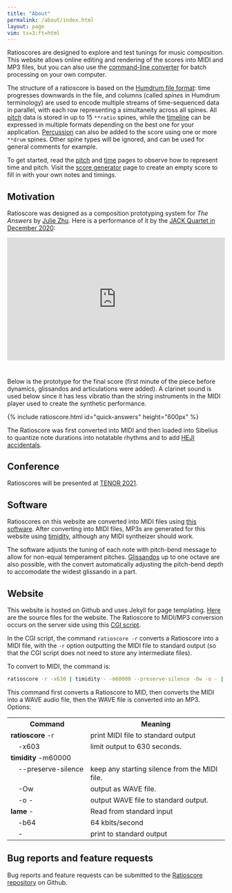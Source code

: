 ```yaml
---
title: "About"
permalink: /about/index.html
layout: page
vim: ts=3:ft=html
---
```


Ratioscores are designed to explore and test tunings for music
composition.  This website allows online editing and rendering of
the scores into MIDI and MP3 files, but you can also use the <a
target="_blank" href="https://github.com/craigsapp/ratioscore">command-line
converter<a/> for batch processing on your own computer.

The structure of a ratioscore is based on the <a target="_blank"
href="https://www.humdrum.org/guide/ch05">Humdrum file format<a/>:
time progresses downwards in the file, and columns (called <i>spines</i>
in Humdrum terminology) are used to encode multiple streams of
time-sequenced data in parallel, with each row representing a
simultaneity across all spines.  All <a href="/pitch">pitch</a>
data is stored in up to 15 `**ratio` spines, while the <a
href="/time">timeline</a> can be expressed in multiple formats
depending on the best one for your application.  <a
href="/drum">Percussion</a> can also be added to the score using
one or more `**drum` spines.  Other spine types will be ignored,
and can be used for general comments for example.

To get started, read the <a href="/pitch">pitch</a> and <a
href="/time">time</a> pages to observe how to represent time and
pitch.  Visit the <a href="/generator">score generator</a> page to
create an empty score to fill in with your own notes and timings.



<h2> Motivation </h2>

Ratioscore was designed as a composition prototyping system for
<i>The Answers</i> by <a target="_blank" href="https://juliezhu.net">Julie Zhu</a>.
Here is a performance of it
by the <a target="_blank" href="https://jackquartet.com">JACK
Quartet in December 2020</a>:

<style>
	iframe {
		position: absolute;
		top: 0;
		left: 0;
		width: 100%;
		height: 100%;
		align: center;
	}
</style>

<div style="margin-bottom:40px;">
  <div style="position:relative;padding-top:56.25%;">
    <iframe src="https://www.youtube.com/embed/Dx5l-9MUZ1o" frameborder="0" allowfullscreen></iframe>
  </div>
</div>


Below is the prototype for the final score (first minute of the
piece before dynamics, glissandos and articulations were added).
A clarinet sound is used below since it has less vibratio than the
string instruments in the MIDI player used to create the synthetic
performance.

{% include ratioscore.html id="quick-answers" height="600px" %}
<script type="application/x-ratioscore" id="quick-answers">
!!!COM: Zhu, Julie
!!!OTL: The Answers
!!!ONB: Prototype (unquantized time, no dynamics)
!!!ODT: 2020/12
**time	**ratio	**ratio	**ratio	**ratio
*	*Icello	*Iviola	*Ivioln	*Ivioln
*	*ref:C2	*ref:C2	*ref:C2	*ref:C2
4.231	.	.	27/8	.
6.182	2	.	.	.
7.441	.	.	3	.
9.337	.	3	.	.
9.502	.	.	.	63/6
9.521	.	.	.	7/2
11.522	.	.	6	.
13.571	.	.	.	7
13.958	.	.	9	.
14.814	.	.	6	.
15.358	.	.	.	12
15.457	1	.	.	.
15.567	.	.	27/2	.
16.487	.	.	.	63/4
17.037	.	.	9	.
17.459	.	.	.	63/8
17.776	.	.	27/2	.
18.162	.	.	.	27/2
18.476	.	.	.	18
19.854	.	.	16	.
20.038	.	2	.	.
20.223	.	.	.	21
20.594	.	.	12	.
20.837	.	.	.	27/2
22.064	.	.	18	.
22.103	.	.	.	27
22.11	.	.	.	9
22.816	.	.	27/4	.
23.334	.	.	.	14
23.673	.	.	12	.
24.066	3	.	.	.
25.108	.	.	.	21/2
25.499	9/4	.	.	.
26.108	.	.	8	.
28.582	.	.	.	6
28.589	.	.	.	6
30.19	.	.	9/2	.
32.294	.	4	.	.
33.399	.	.	4	.
34.39	4	.	.	.
39.386	.	4	.	.
40.957	.	6	.	.
41.006	6	.	.	.
42.579	.	.	3	.
44.052	4	.	.	.
46.319	.	.	.	7/2
46.863	.	9	.	.
48.399	6	.	.	.
49.075	.	.	6	.
51.153	.	7	.	.
52.73	.	.	9	.
52.766	.	.	.	7
54.239	.	9	.	.
54.303	.	.	27/2	.
54.608	.	.	.	12
55.508	.	.	.	63/4
55.961	7	.	.	.
57.06	.	.	27/2	.
57.609	.	.	9	.
57.746	.	.	.	18
58.098	.	.	.	27/2
58.979	.	.	.	63/8
59.194	.	.	16	.
59.495	.	.	.	21
*-	*-	*-	*-	*-

</script>

The Ratioscore was first converted into MIDI and then loaded into
Sibelius to quantize note durations into notatable rhythms and to
add <a target="_blank" href="https://www.plainsound.org/HEJI">HEJI
accidentals</a>.


<h2> Conference </h2>

Ratioscores will be presented at <a href="/tenor2021">TENOR 2021</a>.


<h2> Software </h2>

Ratioscores on this website are converted into MIDI files using <a
target="_blank" href="https://github.com/craigsapp/ratioscore">this
software</a>.  After converting into MIDI files, MP3s are generated
for this website using <a target="_blank"
href="http://timidity.sourceforge.net">timidity</a>, although any
MIDI syntheizer should work.

The software adjusts the tuning of each note with pitch-bend message
to allow for non-equal temperament pitches.  <a
href="glissandos">Glissandos</a> up to one octave are also possible,
with the convert automatically adjusting the pitch-bend depth to
accomodate the widest glissando in a part.

<h2> Website </h2>

This website is hosted on Github and uses Jekyll for page templating.
<a target="_blank"
href="https://github.com/craigsapp/ratioscore/tree/gh-pages">Here</a> are
the source files for the website.  The Ratioscore to MIDI/MP3
conversion occurs on the server side using this <a target="_blank"
href="https://github.com/craigsapp/ratioscore/blob/gh-pages/_includes/cgi/ratioscore.pl">CGI
script</a>.

In the CGI script, the command `ratioscore -r` converts a Ratioscore
into a MIDI file, with the `-r` option outputting the MIDI file to standard
output (so that the CGI script does not need to store any intermediate files).

To convert to MIDI, the command is:

```bash
ratioscore -r -x630 | timidity - -m60000 --preserve-silence -Ow -o - | lame - -b64 -
```

This command first converts a Ratioscore to MID, then converts the
MIDI into a WAVE audio file, then the WAVE file is converted into
an MP3. Options:

<style>

span.command {
	white-space: pre;
}

table.command tr td {
	vertical-align: top;
}

</style>


<table class="command">
<tr><th>Command</th><th>Meaning</th></tr>
<tr><td><span class="command"><b>ratioscore</b> -r</span></td>
    <td> print MIDI file to standard output </td></tr>
<tr><td><span class="command">&nbsp;&nbsp;&nbsp; -x603</span></td>
     <td> limit output to 630 seconds. </td></tr>
<tr><td><span class="command"><b>timidity</b> -m60000</span></td>
     <td></td></tr>
<tr><td><span class="command">&nbsp;&nbsp;&nbsp; --preserve-silence</span></td>
     <td> keep any starting silence from the MIDI file. </td></tr>
<tr><td><span class="command">&nbsp;&nbsp;&nbsp; -Ow</span></td>
     <td> output as WAVE file. </td></tr>
<tr><td><span class="command">&nbsp;&nbsp;&nbsp; -o -</span></td>
     <td> output WAVE file to standard output. </td></tr>
<tr><td><span class="command"><b>lame</b> -</span></td>
     <td> Read from standard input </td></tr>
<tr><td><span class="command">&nbsp;&nbsp;&nbsp; -b64</span></td>
     <td> 64 kbits/second </td></tr>
<tr><td><span class="command">&nbsp;&nbsp;&nbsp; -</span></td>
     <td> print to standard output </td></tr>
</table>

<h2 data-sidebar="Bug&nbsp;reports"> Bug reports and feature requests </h2>

Bug reports and feature requests can be submitted to the <a
target="_blank" href="https://github.com/craigsapp/ratioscore/issues">Ratioscore repository</a> on Github.


